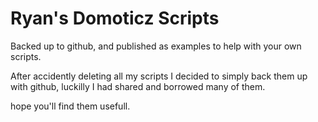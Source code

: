 # Ryan's Domoticz Scripts

Backed up to github, and published as examples to help with your own scripts.

After accidently deleting all my scripts I decided to simply back them up with github, luckilly I had shared and borrowed many of them. 

hope you'll find them usefull.

